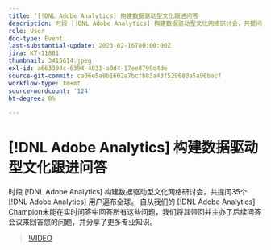 ```yaml
---
title: ‘[!DNL Adobe Analytics] 构建数据驱动型文化跟进问答
description: 时段 [!DNL Adobe Analytics] 构建数据驱动型文化网络研讨会，共提问35个 [!DNL Adobe Analytics] 用户遍布全球。 自从我们的 [!DNL Adobe Analytics] Champion未能在实时问答中回答所有这些问题，我们将其带回并主办了后续问答会议来回答您的问题，并分享了更多专业知识。
role: User
doc-type: Event
last-substantial-update: 2023-02-16T00:00:00Z
jira: KT-11881
thumbnail: 3415614.jpeg
exl-id: a663394c-6394-4831-a0d4-17ee8799c4de
source-git-commit: ca06e5a8b1602a7bcfb83a43f529680a5a96bacf
workflow-type: tm+mt
source-wordcount: '124'
ht-degree: 0%

---
```


# [!DNL Adobe Analytics] 构建数据驱动型文化跟进问答

时段 [!DNL Adobe Analytics] 构建数据驱动型文化网络研讨会，共提问35个 [!DNL Adobe Analytics] 用户遍布全球。 自从我们的 [!DNL Adobe Analytics] Champion未能在实时问答中回答所有这些问题，我们将其带回并主办了后续问答会议来回答您的问题，并分享了更多专业知识。

>[!VIDEO](https://video.tv.adobe.com/v/3415614/?quality=12&learn=on)

